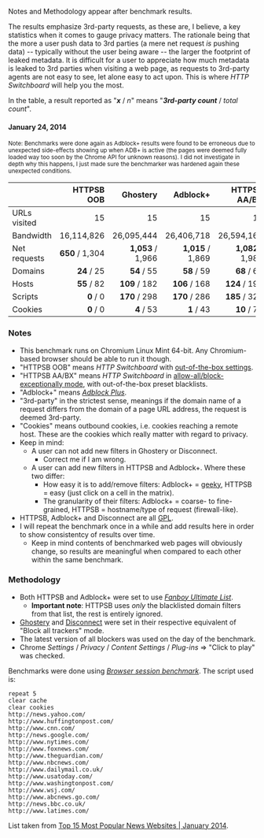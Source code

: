 Notes and Methodology appear after benchmark results.

The results emphasize 3rd-party requests, as these are, I believe, a key statistics when it comes to gauge privacy matters. The rationale being that the more a user push data to 3rd parties (a mere net request _is_ pushing data) -- typically without the user being aware -- the larger the footprint of leaked metadata. It is difficult for a user to appreciate how much metadata is leaked to 3rd parties when visiting a web page, as requests to 3rd-party agents are not easy to see, let alone easy to act upon. This is where _HTTP Switchboard_ will help you the most.

In the table, a result reported as "**_x_** / _n_" means "**_3rd-party count_** / _total count_".

#### January 24, 2014

<sup>Note: Benchmarks were done again as Adblock+ results were found to be erroneous due to unexpected side-effects showing up when ADB+ is active (the pages were deemed fully loaded way too soon by the Chrome API for unknown reasons). I did not investigate in depth why this happens, I just made sure the benchmarker was hardened again these unexpected conditions.</sup>

|               | HTTPSB OOB        | Ghostery          | Adblock+          | HTTPSB AA/BX      | Disconnect        | No blocker        |
| ------------- | -----------------:| -----------------:| -----------------:| -----------------:| -----------------:| -----------------:|
| URLs visited  |                15 |                15 |                15 |                15 |                15 |                15 |
| Bandwidth     |        16,114,826 |        26,095,444 |        26,406,718 |        26,594,165 |       26,406,718  |        27,388,244 |        30,381,427 |
| Net requests  |   **650** / 1,304 | **1,053** / 1,966 | **1,015** / 1,869 | **1,082** / 1,985 | **1,110** / 2,143 | **2,171** / 3,172 |
| Domains       |       **24** / 25 |       **54** / 55 |       **58** / 59 |       **68** / 69 |       **92** / 93 |     **423** / 424 |
| Hosts         |       **55** / 82 |     **109** / 182 |     **106** / 168 |     **124** / 198 |     **160** / 242 |     **638** / 730 |
| Scripts       |         **0** / 0 |     **170** / 298 |     **170** / 286 |     **185** / 324 |     **237** / 391 |     **516** / 676 |
| Cookies       |         **0** / 0 |        **4** / 53 |        **1** / 43 |       **10** / 71 |       **13** / 13 |     **251** / 340 |

### Notes
- This benchmark runs on Chromium Linux Mint 64-bit. Any Chromium-based browser should be able to run it though.
- "HTTPSB OOB" means *HTTP Switchboard* with [out-of-the-box settings](https://github.com/gorhill/httpswitchboard/wiki/How-to-use-HTTP-Switchboard:-Two-opposing-views#the-block-allallow-exceptionally-approach).
- "HTTPSB AA/BX" means *HTTP Switchboard* in [allow-all/block-exceptionally mode](/gorhill/httpswitchboard/wiki/How-to-use-HTTP-Switchboard:-Two-opposing-views#the-allow-allblock-exceptionally-approach), with out-of-the-box preset blacklists.
- "Adblock+" means [*Adblock Plus*](https://adblockplus.org/).
- "3rd-party" in the strictest sense, meanings if the domain name of a request differs from the domain of a page URL address, the request is deemed 3rd-party.
- "Cookies" means outbound cookies, i.e. cookies reaching a remote host. These are the cookies which really matter with regard to privacy.
- Keep in mind:
    * A user can not add new filters in Ghostery or Disconnect.
        - Correct me if I am wrong.
    * A user can add new filters in HTTPSB and Adblock+. Where these two differ:
        - How easy it is to add/remove filters: Adblock+ = [geeky](https://adblockplus.org/en/filters), HTTPSB = easy (just click on a cell in the matrix).
        - The granularity of their filters: Adblock+ = coarse- to fine-grained, HTTPSB = hostname/type of request (firewall-like).
- HTTPSB, Adblock+ and Disconnect are all [GPL](http://en.wikipedia.org/wiki/GNU_General_Public_License).
- I will repeat the benchmark once in a while and add results here in order to show consistentcy of results over time.
    * Keep in mind contents of benchmarked web pages will obviously change, so results are meaningful when compared to each other within the same benchmark.

### Methodology

- Both HTTPSB and Adblock+ were set to use [*Fanboy Ultimate List*](http://www.fanboy.co.nz/filters.html).
    * **Important note**: HTTPSB uses _only_ the blacklisted domain filters from that list, the rest is entirely ignored.
- [Ghostery](http://www.ghostery.com/) and [Disconnect](https://disconnect.me/) were set in their respective equivalent of "Block all trackers" mode.
- The latest version of all blockers was used on the day of the benchmark.
- Chrome *Settings* / *Privacy* / *Content Settings* / *Plug-ins* => "Click to play" was checked.

Benchmarks were done using [*Browser session benchmark*](https://github.com/gorhill/sessbench). The script used is:
```
repeat 5
clear cache
clear cookies
http://news.yahoo.com/
http://www.huffingtonpost.com/
http://www.cnn.com/
http://news.google.com/
http://www.nytimes.com/
http://www.foxnews.com/
http://www.theguardian.com/
http://www.nbcnews.com/
http://www.dailymail.co.uk/
http://www.usatoday.com/
http://www.washingtonpost.com/
http://www.wsj.com/
http://www.abcnews.go.com/
http://news.bbc.co.uk/
http://www.latimes.com/
```

List taken from [Top 15 Most Popular News Websites | January 2014](http://www.ebizmba.com/articles/news-websites).